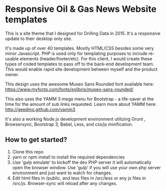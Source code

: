 # Responsive Oil & Gas News Website templates

This is a site theme that I designed for Drilling Data in 2015.  It's a responsive update to their desktop only site. 

It's made up of over 40 templates.  Mostly HTML/CSS besides some very minor Javascript.  PHP is used only for templating purposes to include re-usable elements (header/footer/etc).  For this client, I would create these types of coded templates to pass off to the back-end development team.  This would enable rapid site development between myself and the product owner.  

This design uses the awesome Museo Sans Rounded font available here: https://www.myfonts.com/fonts/exljbris/museo-sans-rounded/

This also uses the YAMM 3 mega menu for Bootstrap - a life-saver at the time for the amount of sub links requested.  Learn more about YAMM here: http://geedmo.github.com/yamm3

It's also a working Node.js development environment utilizing Grunt , Browsersync, Bootstrap 3, Babel, Less, and css/js minification.

## How to get started?

1. Clone this repo
2. yarn or npm install to install the required dependencies
3. Use 'gulp emulate' to kickoff the dev PHP server it will automatically open the browser window. Use 'gulp' if you will use your own php server environment and just want to watch for changes.  
4. Edit html files in /public, and less files in /src/less or any js files in /src/js. Browser-sync will reload after any changes.
